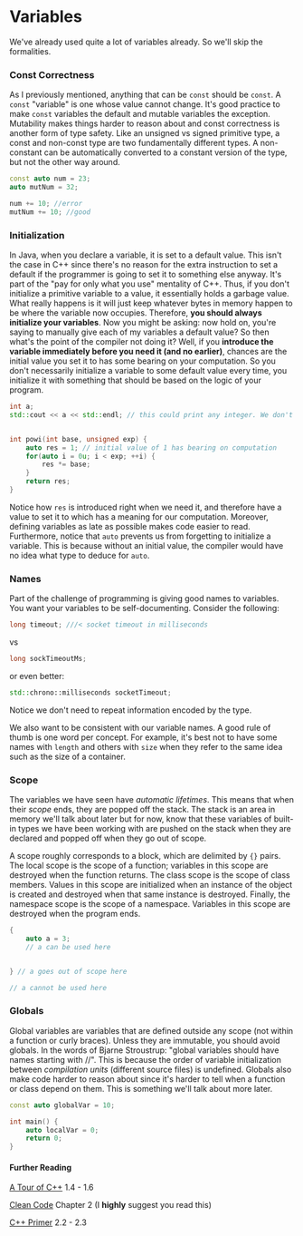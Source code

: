 # Variables

We've already used quite a lot of variables already. So we'll skip the formalities.

### Const Correctness

As I previously mentioned, anything that can be `const` should be `const`. A `const` "variable" is one whose value cannot change. 
It's good practice to make `const` variables the default and mutable variables the exception. 
Mutability makes things harder to reason about and const correctness is another form of type safety. Like an unsigned vs signed primitive type, a const and non-const type are two fundamentally different types. 
A non-constant can be automatically converted to a constant version of the type, but not the other way around.

```c++
const auto num = 23;
auto mutNum = 32;

num += 10; //error
mutNum += 10; //good
```

### Initialization

In Java, when you declare a variable, it is set to a default value. 
This isn't the case in C++ since there's no reason for the extra instruction to set a default if the programmer is going to set it to something else anyway. 
It's part of the "pay for only what you use" mentality of C++. Thus, if you don't initialize a primitive variable to a value, it essentially holds a garbage value. 
What really happens is it will just keep whatever bytes in memory happen to be where the variable now occupies. 
Therefore, **you should always initialize your variables**. Now you might be asking: now hold on, you're saying to manually give each of my variables a default value? 
So then what's the point of the compiler not doing it? Well, if you **introduce the variable immediately before you need it (and no earlier)**, 
chances are the initial value you set it to has some bearing on your computation. 
So you don't necessarily initialize a variable to some default value every time, you initialize it with something that should be based on the logic of your program.

```c++
int a;
std::cout << a << std::endl; // this could print any integer. We don't know what


int powi(int base, unsigned exp) {
    auto res = 1; // initial value of 1 has bearing on computation
    for(auto i = 0u; i < exp; ++i) {
        res *= base;
    }
    return res;
}
``` 

Notice how `res` is introduced right when we need it, and therefore have a value to set it to which has a meaning for our computation. Moreover, defining variables as late as possible makes code easier to read. 
Furthermore, notice that `auto` prevents us from forgetting to initialize a variable. This is because without an initial value, the compiler would have no idea what type to deduce for `auto`.

### Names

Part of the challenge of programming is giving good names to variables. You want your variables to be self-documenting. Consider the following:

```c++
long timeout; ///< socket timeout in milliseconds
```
vs
```c++
long sockTimeoutMs;
```
or even better:

```c++
std::chrono::milliseconds socketTimeout;
```

Notice we don't need to repeat information encoded by the type.

We also want to be consistent with our variable names. A good rule of thumb is one word per concept. 
For example, it's best not to have some names with `length` and others with `size` when they refer to the same idea such as the size of a container.

### Scope

The variables we have seen have *automatic lifetimes*. This means that when their *scope* ends, they are popped off the stack. 
The stack is an area in memory we'll talk about later but for now, know that these variables of built-in types we have been working with are pushed on the stack when 
they are declared and popped off when they go out of scope. 

A scope roughly corresponds to a block, which are delimited by `{}` pairs. 
The local scope is the scope of a function; variables in this scope are destroyed when the function returns. 
The class scope is the scope of class members. Values in this scope are initialized when an instance of the object is created and destroyed when that same instance is destroyed. 
Finally, the namespace scope is the scope of a namespace. Variables in this scope are destroyed when the program ends.

```c++
{
    auto a = 3;
    // a can be used here


} // a goes out of scope here

// a cannot be used here
```

### Globals

Global variables are variables that are defined outside any scope (not within a function or curly braces). 
Unless they are immutable, you should avoid globals. In the words of Bjarne Stroustrup: "global variables should have names starting with //". 
This is because the order of variable initialization between *compilation units* (different source files) is undefined. 
Globals also make code harder to reason about since it's harder to tell when a function or class depend on them. This is something we'll talk about more later.

```c++
const auto globalVar = 10;

int main() {
    auto localVar = 0;
    return 0;
}
```

#### Further Reading

[A Tour of C++](https://github.com/Kikou1998/textbook/blob/master/A%20Tour%20of%20C%2B%2B%20(2nd%20Edition)%20(C%2B%2B%20In-Depth%20Series).pdf) 1.4 - 1.6

[Clean Code](https://github.com/ontiyonke/book-1/blob/master/%5BPROGRAMMING%5D%5BClean%20Code%20by%20Robert%20C%20Martin%5D.pdf) Chapter 2 (I **highly** suggest you read this)

[C++ Primer](https://github.com/yanshengjia/cpp-playground/blob/master/cpp-primer/resource/C%2B%2B%20Primer%20(5th%20Edition).pdf) 2.2 - 2.3

